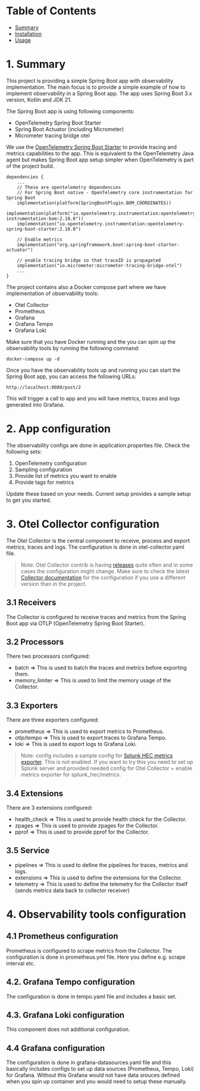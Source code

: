 # Table of Contents
- [Summary](#summary)
- [Installation](#installation)
- [Usage](#usage)

# 1. Summary
This project is providing a simple Spring Boot app with observability implementation.
The main focus is to provide a simple example of how to implement observability in a Spring Boot app.
The app uses Spring Boot 3.x version, Kotlin and JDK 21.

The Spring Boot app is using following components:
- OpenTelemetry Spring Boot Starter
- Spring Boot Actuator (including Micrometer)
- Micrometer tracing bridge otel

We use the [OpenTelemetry Spring Boot Starter](https://opentelemetry.io/docs/zero-code/java/spring-boot-starter/) to provide tracing and metrics capabilities to the app.
This is equivalent to the OpenTelemetry Java agent but makes Spring Boot app setup simpler when OpenTelemetry is part of the project build.
```
dependencies {
    ...
	// These are opentelemetry dependencies
	// For Spring Boot native - OpenTelemetry core instrumentation for Spring Boot
	implementation(platform(SpringBootPlugin.BOM_COORDINATES))
	implementation(platform("io.opentelemetry.instrumentation:opentelemetry-instrumentation-bom:2.10.0"))
	implementation("io.opentelemetry.instrumentation:opentelemetry-spring-boot-starter:2.10.0")

	// Enable metrics
	implementation("org.springframework.boot:spring-boot-starter-actuator")

	// enable tracing bridge so that traceID is propagated
	implementation("io.micrometer:micrometer-tracing-bridge-otel")
    ...
}
```

The project contains also a Docker compose part where we have implementation of observability tools:
- Otel Collector
- Prometheus
- Grafana
- Grafana Tempo
- Grafana Loki

Make sure that you have Docker running and the you can spin up the observability tools by running the following command:
```
docker-compose up -d
```

Once you have the observability tools up and running you can start the Spring Boot app, you can access the following URLs:
```
http://localhost:8080/post/2
```
This will trigger a call to app and you will have metrics, traces and logs generated into Grafana.

# 2. App configuration
The observability configs are done in application.properties file. Check the following sets:
1. OpenTelemetry configuration
2. Sampling configuration
3. Provide list of metrics you want to enable
4. Provide tags for metrics

Update these based on your needs. Current setup provides a sample setup to get you started.

# 3. Otel Collector configuration
The Otel Collector is the central component to receive, process and export metrics, traces and logs.
The configuration is done in otel-collector.yaml file.
> Note: Otel Collector contrib is having [releases](https://github.com/open-telemetry/opentelemetry-collector-contrib) quite often and in some cases the configuration might change.
> Make sure to check the latest [Collector documentation](https://opentelemetry.io/docs/collector/) for the configuration if you use a different version than in the project.

## 3.1 Receivers
The Collector is configured to receive traces and metrics from the Spring Boot app via OTLP (OpenTelemetry Spring Boot Starter).

## 3.2 Processors
There two processors configured:
- batch => This is used to batch the traces and metrics before exporting them.
- memory_limiter => This is used to limit the memory usage of the Collector.

## 3.3 Exporters
There are three exporters configured:
- prometheus => This is used to export metrics to Prometheus.
- otlp/tempo => This is used to export traces to Grafana Tempo.
- loki => This is used to export logs to Grafana Loki.

> Note: config includes a sample config for [Splunk HEC metrics exporter](https://github.com/open-telemetry/opentelemetry-collector-contrib/tree/main/exporter/splunkhecexporter). This is not enabled.
> If you want to try this you need to set up Splunk server and provided needed config for Otel Collector + enable metrics exporter for splunk_hec/metrics.

## 3.4 Extensions
There are 3 extensions configured:
- health_check => This is used to provide health check for the Collector.
- zpages => This is used to provide zpages for the Collector.
- pprof => This is used to provide pprof for the Collector.

## 3.5 Service
- pipelines => This is used to define the pipelines for traces, metrics and logs.
- extensions => This is used to define the extensions for the Collector.
- telemetry => This is used to define the telemetry for the Collector itself (sends metrics data back to collector receiver)

# 4. Observability tools configuration
## 4.1 Prometheus configuration
Prometheus is configured to scrape metrics from the Collector.
The configuration is done in prometheus.yml file. Here you define e.g. scrape interval etc.

## 4.2. Grafana Tempo configuration
The configuration is done in tempo.yaml file and includes a basic set.

## 4.3. Grafana Loki configuration
This component does not additional configuration.

## 4.4 Grafana configuration
The configuration is done in grafana-datasources.yaml file and this basically includes 
configs to set up data sources (Prometheus, Tempo, Loki) for Grafana. Without this Grafana would not have data srouces defined when you spin up container and you would need to setup these manually.


